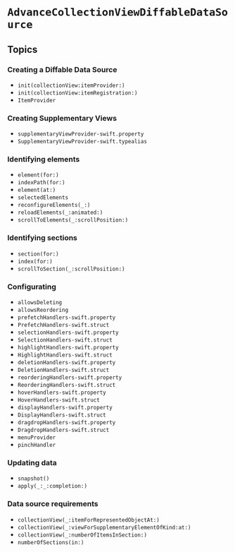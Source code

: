 # ``AdvanceCollectionViewDiffableDataSource``

## Topics

### Creating a Diffable Data Source
- ``init(collectionView:itemProvider:)``
- ``init(collectionView:itemRegistration:)``
- ``ItemProvider``

### Creating Supplementary Views

- ``supplementaryViewProvider-swift.property``
- ``SupplementaryViewProvider-swift.typealias``

### Identifying elements
- ``element(for:)``
- ``indexPath(for:)``
- ``element(at:)``
- ``selectedElements``
- ``reconfigureElements(_:)``
- ``reloadElements(_:animated:)``
- ``scrollToElements(_:scrollPosition:)``

### Identifying sections
- ``section(for:)``
- ``index(for:)``
- ``scrollToSection(_:scrollPosition:)``

### Configurating
- ``allowsDeleting``
- ``allowsReordering``
- ``prefetchHandlers-swift.property``
- ``PrefetchHandlers-swift.struct``
- ``selectionHandlers-swift.property``
- ``SelectionHandlers-swift.struct``
- ``highlightHandlers-swift.property``
- ``HighlightHandlers-swift.struct``
- ``deletionHandlers-swift.property``
- ``DeletionHandlers-swift.struct``
- ``reorderingHandlers-swift.property``
- ``ReorderingHandlers-swift.struct``
- ``hoverHandlers-swift.property``
- ``HoverHandlers-swift.struct``
- ``displayHandlers-swift.property``
- ``DisplayHandlers-swift.struct``
- ``dragdropHandlers-swift.property``
- ``DragdropHandlers-swift.struct``
- ``menuProvider``
- ``pinchHandler``

### Updating data
- ``snapshot()``
- ``apply(_:_:completion:)``

### Data source requirements
- ``collectionView(_:itemForRepresentedObjectAt:)``
- ``collectionView(_:viewForSupplementaryElementOfKind:at:)``
- ``collectionView(_:numberOfItemsInSection:)``
- ``numberOfSections(in:)``
